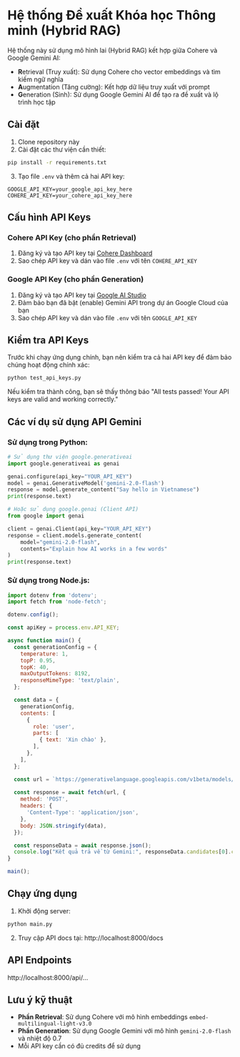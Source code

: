 # Hệ thống Đề xuất Khóa học Thông minh (Hybrid RAG)

Hệ thống này sử dụng mô hình lai (Hybrid RAG) kết hợp giữa Cohere và Google Gemini AI:
- **R**etrieval (Truy xuất): Sử dụng Cohere cho vector embeddings và tìm kiếm ngữ nghĩa
- **A**ugmentation (Tăng cường): Kết hợp dữ liệu truy xuất với prompt
- **G**eneration (Sinh): Sử dụng Google Gemini AI để tạo ra đề xuất và lộ trình học tập

## Cài đặt

1. Clone repository này
2. Cài đặt các thư viện cần thiết:
```bash
pip install -r requirements.txt
```

3. Tạo file `.env` và thêm cả hai API key:
```
GOOGLE_API_KEY=your_google_api_key_here
COHERE_API_KEY=your_cohere_api_key_here
```

## Cấu hình API Keys

### Cohere API Key (cho phần Retrieval)
1. Đăng ký và tạo API key tại [Cohere Dashboard](https://dashboard.cohere.com/api-keys)
2. Sao chép API key và dán vào file `.env` với tên `COHERE_API_KEY`

### Google API Key (cho phần Generation)
1. Đăng ký và tạo API key tại [Google AI Studio](https://ai.google.dev/)
2. Đảm bảo bạn đã bật (enable) Gemini API trong dự án Google Cloud của bạn
3. Sao chép API key và dán vào file `.env` với tên `GOOGLE_API_KEY`

## Kiểm tra API Keys

Trước khi chạy ứng dụng chính, bạn nên kiểm tra cả hai API key để đảm bảo chúng hoạt động chính xác:

```bash
python test_api_keys.py
```

Nếu kiểm tra thành công, bạn sẽ thấy thông báo "All tests passed! Your API keys are valid and working correctly."

## Các ví dụ sử dụng API Gemini

### Sử dụng trong Python:

```python
# Sử dụng thư viện google.generativeai
import google.generativeai as genai

genai.configure(api_key="YOUR_API_KEY")
model = genai.GenerativeModel('gemini-2.0-flash')
response = model.generate_content("Say hello in Vietnamese")
print(response.text)

# Hoặc sử dụng google.genai (Client API)
from google import genai

client = genai.Client(api_key="YOUR_API_KEY")
response = client.models.generate_content(
    model="gemini-2.0-flash", 
    contents="Explain how AI works in a few words"
)
print(response.text)
```

### Sử dụng trong Node.js:

```javascript
import dotenv from 'dotenv';
import fetch from 'node-fetch';

dotenv.config();

const apiKey = process.env.API_KEY;

async function main() {
  const generationConfig = {
    temperature: 1,
    topP: 0.95,
    topK: 40,
    maxOutputTokens: 8192,
    responseMimeType: 'text/plain',
  };

  const data = {
    generationConfig,
    contents: [
      {
        role: 'user',
        parts: [
          { text: 'Xin chào' },
        ],
      },
    ],
  };

  const url = `https://generativelanguage.googleapis.com/v1beta/models/gemini-2.0-flash:generateContent?key=${apiKey}`;
  
  const response = await fetch(url, {
    method: 'POST',
    headers: {
      'Content-Type': 'application/json',
    },
    body: JSON.stringify(data),
  });

  const responseData = await response.json();
  console.log("Kết quả trả về từ Gemini:", responseData.candidates[0].content);
}

main();
```

## Chạy ứng dụng

1. Khởi động server:
```bash
python main.py
```

2. Truy cập API docs tại: http://localhost:8000/docs

## API Endpoints
http://localhost:8000/api/...

## Lưu ý kỹ thuật

- **Phần Retrieval**: Sử dụng Cohere với mô hình embeddings `embed-multilingual-light-v3.0`
- **Phần Generation**: Sử dụng Google Gemini với mô hình `gemini-2.0-flash` và nhiệt độ 0.7
- Mỗi API key cần có đủ credits để sử dụng